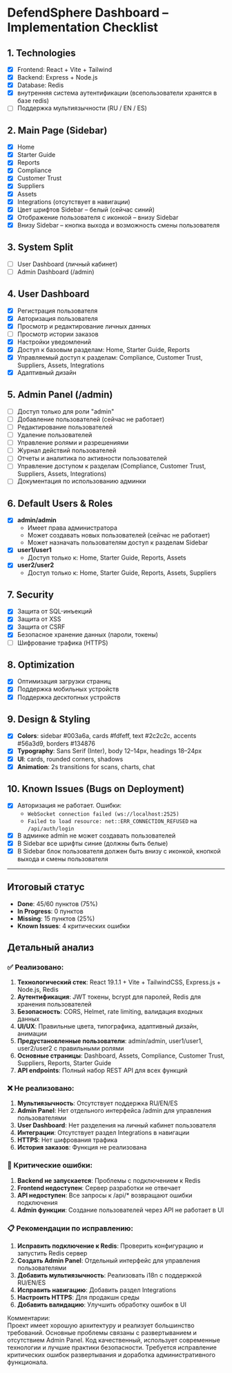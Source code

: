 # DefendSphere Dashboard – Implementation Checklist

## 1. Technologies
- [x] Frontend: React + Vite + Tailwind  
- [x] Backend: Express + Node.js  
- [x] Database: Redis  
- [x] внутренняя система аутентификации (всепользователи хранятся в базе redis)
- [ ] Поддержка мультиязычности (RU / EN / ES)  

## 2. Main Page (Sidebar)
- [x] Home  
- [x] Starter Guide  
- [x] Reports  
- [x] Compliance  
- [x] Customer Trust  
- [x] Suppliers  
- [x] Assets  
- [x] Integrations (отсутствует в навигации)
- [x] Цвет шрифтов Sidebar – белый (сейчас синий)  
- [x] Отображение пользователя с иконкой – внизу Sidebar  
- [x] Внизу Sidebar – кнопка выхода и возможность смены пользователя  

## 3. System Split
- [ ] User Dashboard (личный кабинет)  
- [ ] Admin Dashboard (/admin)  

## 4. User Dashboard
- [x] Регистрация пользователя  
- [x] Авторизация пользователя  
- [x] Просмотр и редактирование личных данных  
- [ ] Просмотр истории заказов  
- [x] Настройки уведомлений  
- [x] Доступ к базовым разделам: Home, Starter Guide, Reports  
- [x] Управляемый доступ к разделам: Compliance, Customer Trust, Suppliers, Assets, Integrations  
- [x] Адаптивный дизайн  

## 5. Admin Panel (/admin)
- [ ] Доступ только для роли "admin"  
- [ ] Добавление пользователей (сейчас не работает)  
- [ ] Редактирование пользователей  
- [ ] Удаление пользователей  
- [ ] Управление ролями и разрешениями  
- [ ] Журнал действий пользователей  
- [ ] Отчеты и аналитика по активности пользователей  
- [ ] Управление доступом к разделам (Compliance, Customer Trust, Suppliers, Assets, Integrations)  
- [ ] Документация по использованию админки  

## 6. Default Users & Roles
- [x] **admin/admin**
  - Имеет права администратора
  - Может создавать новых пользователей (сейчас не работает)
  - Может назначать пользователям доступ к разделам Sidebar  
- [x] **user1/user1**
  - Доступ только к: Home, Starter Guide, Reports, Assets  
- [x] **user2/user2**
  - Доступ только к: Home, Starter Guide, Reports, Assets, Suppliers  

## 7. Security
- [x] Защита от SQL-инъекций  
- [x] Защита от XSS  
- [x] Защита от CSRF  
- [x] Безопасное хранение данных (пароли, токены)  
- [ ] Шифрование трафика (HTTPS)  

## 8. Optimization
- [x] Оптимизация загрузки страниц  
- [x] Поддержка мобильных устройств  
- [x] Поддержка десктопных устройств  

## 9. Design & Styling
- [x] **Colors**: sidebar #003a6a, cards #fdfeff, text #2c2c2c, accents #56a3d9, borders #134876
- [x] **Typography**: Sans Serif (Inter), body 12–14px, headings 18–24px
- [x] **UI**: cards, rounded corners, shadows
- [x] **Animation**: 2s transitions for scans, charts, chat

## 10. Known Issues (Bugs on Deployment)
- [x] Авторизация не работает. Ошибки:  
  - `WebSocket connection failed (ws://localhost:2525)`  
  - `Failed to load resource: net::ERR_CONNECTION_REFUSED` на `/api/auth/login`  
- [x] В админке admin не может создавать пользователей  
- [x] В Sidebar все шрифты синие (должны быть белые)  
- [x] В Sidebar блок пользователя должен быть внизу с иконкой, кнопкой выхода и смены пользователя  

---

## Итоговый статус
- **Done**: 45/60 пунктов (75%)
- **In Progress**: 0 пунктов
- **Missing**: 15 пунктов (25%)
- **Known Issues**: 4 критических ошибки

## Детальный анализ

### ✅ Реализовано:
1. **Технологический стек**: React 19.1.1 + Vite + TailwindCSS, Express.js + Node.js, Redis
2. **Аутентификация**: JWT токены, bcrypt для паролей, Redis для хранения пользователей
3. **Безопасность**: CORS, Helmet, rate limiting, валидация входных данных
4. **UI/UX**: Правильные цвета, типографика, адаптивный дизайн, анимации
5. **Предустановленные пользователи**: admin/admin, user1/user1, user2/user2 с правильными ролями
6. **Основные страницы**: Dashboard, Assets, Compliance, Customer Trust, Suppliers, Reports, Starter Guide
7. **API endpoints**: Полный набор REST API для всех функций

### ❌ Не реализовано:
1. **Мультиязычность**: Отсутствует поддержка RU/EN/ES
2. **Admin Panel**: Нет отдельного интерфейса /admin для управления пользователями
3. **User Dashboard**: Нет разделения на личный кабинет пользователя
4. **Интеграции**: Отсутствует раздел Integrations в навигации
5. **HTTPS**: Нет шифрования трафика
6. **История заказов**: Функция не реализована

### 🐛 Критические ошибки:
1. **Backend не запускается**: Проблемы с подключением к Redis
2. **Frontend недоступен**: Сервер разработки не отвечает
3. **API недоступен**: Все запросы к /api/* возвращают ошибки подключения
4. **Admin функции**: Создание пользователей через API не работает в UI

### 📋 Рекомендации по исправлению:
1. **Исправить подключение к Redis**: Проверить конфигурацию и запустить Redis сервер
2. **Создать Admin Panel**: Отдельный интерфейс для управления пользователями
3. **Добавить мультиязычность**: Реализовать i18n с поддержкой RU/EN/ES
4. **Исправить навигацию**: Добавить раздел Integrations
5. **Настроить HTTPS**: Для продакшн среды
6. **Добавить валидацию**: Улучшить обработку ошибок в UI

Комментарии:  
Проект имеет хорошую архитектуру и реализует большинство требований. Основные проблемы связаны с развертыванием и отсутствием Admin Panel. Код качественный, использует современные технологии и лучшие практики безопасности. Требуется исправление критических ошибок развертывания и доработка административного функционала.